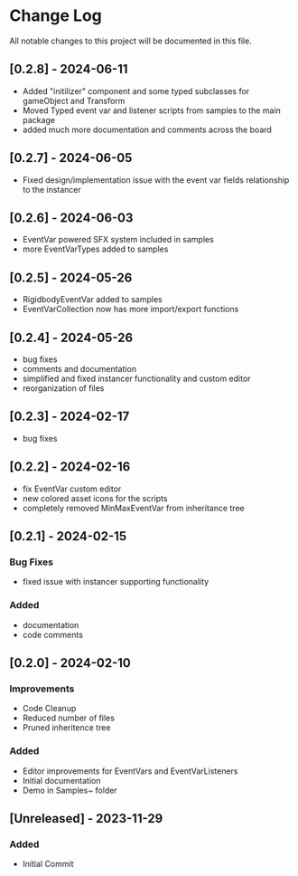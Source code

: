 
# Change Log
All notable changes to this project will be documented in this file.

## [0.2.8] - 2024-06-11
- Added "initilizer" component and some typed subclasses for gameObject and Transform
- Moved Typed event var and listener scripts from samples to the main package
- added much more documentation and comments across the board

## [0.2.7] - 2024-06-05
- Fixed design/implementation issue with the event var fields relationship to the instancer

## [0.2.6] - 2024-06-03
- EventVar powered SFX system included in samples
- more EventVarTypes added to samples

## [0.2.5] - 2024-05-26
- RigidbodyEventVar added to samples
- EventVarCollection now has more import/export functions

## [0.2.4] - 2024-05-26
- bug fixes
- comments and documentation
- simplified and fixed instancer functionality and custom editor
- reorganization of files

## [0.2.3] - 2024-02-17
- bug fixes

## [0.2.2] - 2024-02-16
- fix EventVar custom editor
- new colored asset icons for the scripts
- completely removed MinMaxEventVar from inheritance tree

## [0.2.1] - 2024-02-15
### Bug Fixes
- fixed issue with instancer supporting functionality

### Added
- documentation
- code comments

## [0.2.0] - 2024-02-10

### Improvements
- Code Cleanup
- Reduced number of files
- Pruned inheritence tree

### Added
- Editor improvements for EventVars and EventVarListeners
- Initial documentation
- Demo in Samples~ folder

## [Unreleased] - 2023-11-29
 
### Added
- Initial Commit